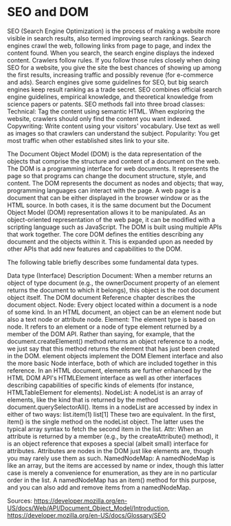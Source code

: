 # SEO and DOM

SEO (Search Engine Optimization) is the process of making a website more visible in search results, also termed improving search rankings.
Search engines crawl the web, following links from page to page, and index the content found. When you search, the search engine displays the indexed content. Crawlers follow rules. If you follow those rules closely when doing SEO for a website, you give the site the best chances of showing up among the first results, increasing traffic and possibly revenue (for e-commerce and ads).
Search engines give some guidelines for SEO, but big search engines keep result ranking as a trade secret. SEO combines official search engine guidelines, empirical knowledge, and theoretical knowledge from science papers or patents.
SEO methods fall into three broad classes:
Technical: Tag the content using semantic HTML. When exploring the website, crawlers should only find the content you want indexed.
Copywriting: Write content using your visitors' vocabulary. Use text as well as images so that crawlers can understand the subject.
Popularity: You get most traffic when other established sites link to your site.

The Document Object Model (DOM) is the data representation of the objects that comprise the structure and content of a document on the web.
The DOM is a programming interface for web documents. It represents the page so that programs can change the document structure, style, and content. The DOM represents the document as nodes and objects; that way, programming languages can interact with the page.
A web page is a document that can be either displayed in the browser window or as the HTML source. In both cases, it is the same document but the Document Object Model (DOM) representation allows it to be manipulated. As an object-oriented representation of the web page, it can be modified with a scripting language such as JavaScript.
The DOM is built using multiple APIs that work together. The core DOM defines the entities describing any document and the objects within it. This is expanded upon as needed by other APIs that add new features and capabilities to the DOM.

The following table briefly describes some fundamental data types.

Data type (Interface)
Description
Document: When a member returns an object of type document (e.g., the ownerDocument property of an element returns the document to which it belongs), this object is the root document object itself. The DOM document Reference chapter describes the document object.
Node: Every object located within a document is a node of some kind. In an HTML document, an object can be an element node but also a text node or attribute node.
Element: The element type is based on node. It refers to an element or a node of type element returned by a member of the DOM API. Rather than saying, for example, that the document.createElement() method returns an object reference to a node, we just say that this method returns the element that has just been created in the DOM. element objects implement the DOM Element interface and also the more basic Node interface, both of which are included together in this reference. In an HTML document, elements are further enhanced by the HTML DOM API's HTMLElement interface as well as other interfaces describing capabilities of specific kinds of elements (for instance, HTMLTableElement for <table> elements).
NodeList: A nodeList is an array of elements, like the kind that is returned by the method document.querySelectorAll(). Items in a nodeList are accessed by index in either of two ways:
list.item(1)
list[1]
These two are equivalent. In the first, item() is the single method on the nodeList object. The latter uses the typical array syntax to fetch the second item in the list.
Attr: When an attribute is returned by a member (e.g., by the createAttribute() method), it is an object reference that exposes a special (albeit small) interface for attributes. Attributes are nodes in the DOM just like elements are, though you may rarely use them as such.
NamedNodeMap: A namedNodeMap is like an array, but the items are accessed by name or index, though this latter case is merely a convenience for enumeration, as they are in no particular order in the list. A namedNodeMap has an item() method for this purpose, and you can also add and remove items from a namedNodeMap.



Sources: https://developer.mozilla.org/en-US/docs/Web/API/Document_Object_Model/Introduction, https://developer.mozilla.org/en-US/docs/Glossary/SEO 
